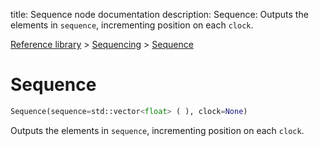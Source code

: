 title: Sequence node documentation
description: Sequence: Outputs the elements in `sequence`, incrementing position on each `clock`.

[Reference library](../../index.md) > [Sequencing](../index.md) > [Sequence](index.md)

# Sequence

```python
Sequence(sequence=std::vector<float> ( ), clock=None)
```

Outputs the elements in `sequence`, incrementing position on each `clock`.

